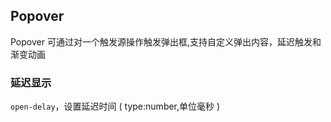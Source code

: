 <div class="demo-header">
<p class="overviewicon">
  <span class="wapi-navigation-steps"/>
</p>

## Popover

<nova-uxlink widget-name="Popover"></nova-uxlink>

Popover 可通过对一个触发源操作触发弹出框,支持自定义弹出内容，延迟触发和渐变动画

</div>

### 延迟显示

`open-delay`，设置延迟时间 ( type:number,单位毫秒 )

<nova-demo-view link="popover/open-delay.vue"></nova-demo-view>
